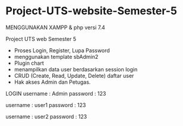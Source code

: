 # Project-UTS-website-Semester-5

MENGGUNAKAN XAMPP & php versi 7.4

Project UTS web Semester 5

- Proses Login, Register, Lupa Password
- menggunakan template sbAdmin2
- Plugin chart
- menampilkan data user berdasarkan session login
- CRUD (Create, Read, Update, Delete) daftar user
- Hak akses Admin dan Petugas.


LOGIN
username : Admin
password : 123

username : user1
password : 123

username : user2
password : 123
